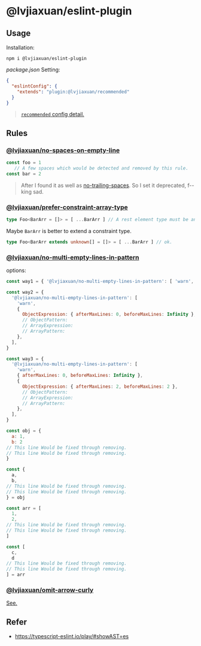 # @lvjiaxuan/eslint-plugin

## Usage

Installation:
```shell
npm i @lvjiaxuan/eslint-plugin
```

*package.json* Setting:
```json
{
  "eslintConfig": {
    "extends": "plugin:@lvjiaxuan/recommended"
  }
}
```

> [`recommended` config detail.](https://github.com/lvjiaxuan/eslint-config/blob/main/packages/eslint-plugin/src/configs/recommended.ts)

## Rules

### [@lvjiaxuan/no-spaces-on-empty-line](./src/rules/no-spaces-on-empty-line.ts)

<!-- eslint-skip -->
```js
const foo = 1
   // A few spaces which would be detected and removed by this rule.
const bar = 2
```

> After I found it as well as [no-trailing-spaces](https://eslint.org/docs/latest/rules/no-trailing-spaces). So I set it deprecated, f--king sad.

### [@lvjiaxuan/prefer-constraint-array-type](./src/rules/prefer-constraint-array-type.ts)

<!-- eslint-skip -->
```ts
type Foo<BarArr = []> = [ ...BarArr ] // A rest element type must be an array type.(2574)
```

Maybe `BarArr` is better to extend a constraint type.
<!-- eslint-skip -->
```ts
type Foo<BarArr extends unknown[] = []> = [ ...BarArr ] // ok.
```

### [@lvjiaxuan/no-multi-empty-lines-in-pattern](./src/rules/no-multi-empty-lines-in-pattern.ts)

options:
```js
const way1 = { '@lvjiaxuan/no-multi-empty-lines-in-pattern': [ 'warn', { afterMaxLines: 0, beforeMaxLines: Infinity } ] } // default

const way2 = {
  '@lvjiaxuan/no-multi-empty-lines-in-pattern': [
    'warn',
    {
      ObjectExpression: { afterMaxLines: 0, beforeMaxLines: Infinity },
      // ObjectPattern:
      // ArrayExpression:
      // ArrayPattern:
    },
  ],
}

const way3 = {
  '@lvjiaxuan/no-multi-empty-lines-in-pattern': [
    'warn',
    { afterMaxLines: 0, beforeMaxLines: Infinity },
    {
      ObjectExpression: { afterMaxLines: 2, beforeMaxLines: 2 },
      // ObjectPattern:
      // ArrayExpression:
      // ArrayPattern:
    },
  ],
}
```

<!-- eslint-skip -->
```js
const obj = {
  a: 1,
  b: 2
// This line Would be fixed through removing.
// This line Would be fixed through removing.
}

const {
  a,
  b,
// This line Would be fixed through removing.
// This line Would be fixed through removing.
} = obj

const arr = [
  1,
  2,
// This line Would be fixed through removing.
// This line Would be fixed through removing.
]

const [
  c,
  d
// This line Would be fixed through removing.
// This line Would be fixed through removing.
] = arr
```

### [@lvjiaxuan/omit-arrow-curly](./src/rules/omit-arrow-curly.ts)

[See.](./src/rules/omit-arrow-curly.test.ts)
## Refer

- https://typescript-eslint.io/play/#showAST=es